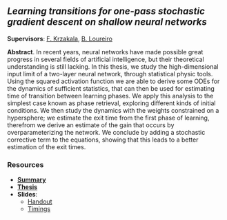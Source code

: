 ## *Learning transitions for one-pass stochastic gradient descent on shallow neural networks*

**Supervisors**: [F. Krzakala](krzakala.org), [B. Loureiro](https://brloureiro.github.io)

**Abstract**. In recent years, neural networks have made possible great progress in several fields of artificial intelligence, but their theoretical understanding is still lacking. In this thesis, we study the high-dimensional input limit of a two-layer neural network, through statistical physic tools. Using the squared activation function we are able to derive some ODEs for the dynamics of sufficient statistics, that can then be used for estimating time of transition between learning phases. We apply this analysis to the simplest case known as phase retrieval, exploring different kinds of initial conditions. We then study the dynamics with the weights constrained on a hypersphere; we estimate the exit time from the first phase of learning, therefrom we derive an estimate of the gain that occurs by overparameterizing the network. We conclude by adding a stochastic corrective term to the equations, showing that this leads to a better estimation of the exit times.

### Resources
- **[Summary](https://uz.sns.it/~arna/static_/ext_files/master-thesis/summary.pdf)**
- **[Thesis](https://uz.sns.it/~arna/static_/ext_files/master-thesis/thesis.pdf)**
- **Slides**: 
  - [Handout](https://uz.sns.it/~arna/static_/ext_files/master-thesis/slides-handout.pdf)
  - [Timings](https://uz.sns.it/~arna/static_/ext_files/master-thesis/slides.pdf)


